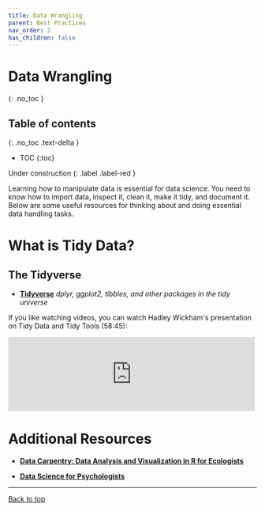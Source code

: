 ```yaml
---
title: Data Wrangling
parent: Best Practices
nav_order: 2
has_children: false
---
```


# Data Wrangling
{: .no_toc }


## Table of contents
{: .no_toc .text-delta }

- TOC
{:toc}

Under construction
{: .label .label-red }


Learning how to manipulate data is essential for data science. You need to know how to import data, inspect it, clean it, make it tidy, and document it. Below are some useful resources for thinking about and doing essential data handling tasks.

# What is Tidy Data?

## The Tidyverse

* [**Tidyverse**](http://www.tidyverse.org)  _dplyr, ggplot2, tibbles, and other packages in the tidy universe_


If you like watching videos, you can watch Hadley Wickham's presentation on Tidy Data and Tidy Tools (58:45):

<iframe src="https://player.vimeo.com/video/33727555?h=a4e09bea86" width="500" frameborder="0" allow="autoplay; fullscreen; picture-in-picture" allowfullscreen></iframe>



# Additional Resources

* [**Data Carpentry: Data Analysis and Visualization in R for Ecologists**](https://datacarpentry.org/R-ecology-lesson/index.html)

* [**Data Science for Psychologists**](https://bookdown.org/hneth/ds4psy/)

---

[Back to top](#top)
